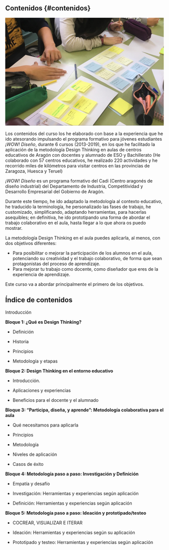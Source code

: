 ## Contenidos {#contenidos}

![](/images/image13.jpg)

Los contenidos del curso los he elaborado con base a la experiencia que he ido atesorando impulsando el programa formativo para jóvenes estudiantes _¡WOW! Diseño_, durante 6 cursos (2013-2019), en los que he facilitado la aplicación de la metodología Design Thinking en aulas de centros educativos de Aragón con docentes y alumnado de ESO y Bachillerato (He colaborado con 57 centros educativos, he realizado 220 actividades y he recorrido miles de kilómetros para visitar centros en las provincias de Zaragoza, Huesca y Teruel)  

_¡WOW! Diseño_ es un programa formativo del Cadi (Centro aragonés de diseño industrial) del Departamento de Industria, Competitividad y Desarrollo Empresarial del Gobierno de Aragón.

Durante este tiempo, he ido adaptado la metodología al contexto educativo, he traducido la terminología, he personalizado las fases de trabajo, he customizado, simplificando, adaptando herramientas, para hacerlas asequibles; en definitiva, he ido prototipando una forma de abordar el trabajo colaborativo en el aula, hasta llegar a lo que ahora os puedo mostrar.

La metodología Design Thinking en el aula puedes aplicarla, al menos, con dos objetivos diferentes:

*   Para posibilitar o mejorar la participación de los alumnos en el aula, potenciando su creatividad y el trabajo colaborativo, de forma que sean protagonistas del proceso de aprendizaje.
*   Para mejorar tu trabajo como docente, como diseñador que eres de la experiencia de aprendizaje.

Este curso va a abordar principalmente el primero de los objetivos.

## Índice de contenidos

Introducción

**Bloque 1: ¿Qué es Design Thinking?**

- Definición

- Historia

- Principios

- Metodología y etapas

**Bloque 2: Design Thinking en el entorno educativo**

- Introducción.

- Aplicaciones y experiencias

- Beneficios para el docente y el alumnado

**Bloque 3: “Participa, diseña, y aprende”: Metodología colaborativa para el aula**

- Qué necesitamos para aplicarla

- Principios

- Metodología

- Niveles de aplicación

- Casos de éxito

**Bloque 4: Metodología paso a paso: Investigación y Definición**

- Empatía y desafío

- Investigación: Herramientas y experiencias según aplicación

- Definición: Herramientas y experiencias según aplicación


**Bloque 5: Metodología paso a paso: Ideación y prototipado/testeo**

- COCREAR, VISUALIZAR E ITERAR

- Ideación: Herramientas y experiencias según su aplicación

- Prototipado y testeo: Herramientas y experiencias según aplicación